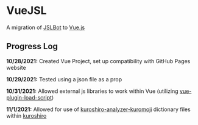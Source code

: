 # VueJSL

A migration of [JSLBot](https://github.com/MattWeinberg24/JSLbot) to [Vue.js](https://github.com/vuejs/vue)

## Progress Log

**10/28/2021:** Created Vue Project, set up compatibility with GitHub Pages website

**10/29/2021:** Tested using a json file as a prop

**10/31/2021:** Allowed external js libraries to work within Vue (utilizing [vue-plugin-load-script](https://github.com/tserkov/vue-plugin-load-script/tree/vue3))

**11/1/2021:** Allowed for use of [kuroshiro-analyzer-kuromoji](https://github.com/hexenq/kuroshiro-analyzer-kuromoji) dictionary files within [kuroshiro](https://github.com/hexenq/kuroshiro)
